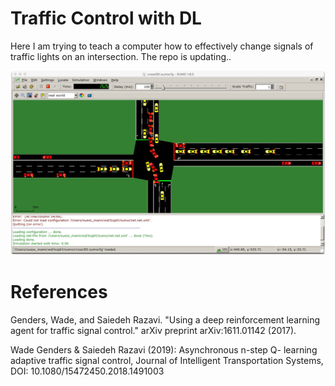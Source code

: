 # Traffic Control with DL
Here I am trying to teach a computer how to effectively change signals of traffic lights on an intersection. The repo is updating..

![SUMO](./img/intersection.jpg)

# References
Genders, Wade, and Saiedeh Razavi. "Using a deep reinforcement learning agent for traffic signal control." arXiv preprint arXiv:1611.01142 (2017).


Wade Genders & Saiedeh Razavi (2019): Asynchronous n-step Q- learning adaptive traffic signal control, Journal of Intelligent Transportation Systems, DOI: 10.1080/15472450.2018.1491003
